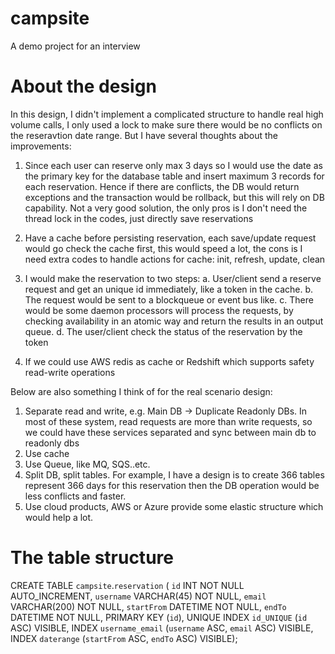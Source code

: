 # campsite
A demo project for an interview

# About the design
In this design, I didn't implement a complicated structure to handle real high volume calls, I only used
a lock to make sure there would be no conflicts on the reseravtion date range. But I have several thoughts
about the improvements:
1. Since each user can reserve only max 3 days so I would use the date as the primary key for the database table
and insert maximum 3 records for each reservation. Hence if there are conflicts, the DB would return exceptions and
the transaction would be rollback, but this will rely on DB capability. Not a very good solution, the only pros is
I don't need the thread lock in the codes, just directly save reservations

2. Have a cache before persisting reservation, each save/update request would go check the cache first, this would
speed a lot, the cons is I need extra codes to handle actions for cache: init, refresh, update, clean

3. I would make the reservation to two steps: a. User/client send a reserve request and get
an unique id immediately, like a token in the cache. b. The request would be sent to a blockqueue or event bus like.
c. There would be some daemon processors will process the requests, by checking availability in an atomic way and return
the results in an output queue. d. The user/client check the status of the reservation by the token

4. If we could use AWS redis as cache or Redshift which supports safety read-write operations


Below are also something I think of for the real scenario design:
1. Separate read and write, e.g. Main DB -> Duplicate Readonly DBs. In most of these system, read requests are more
than write requests, so we could have these services separated and sync between main db to readonly dbs
2. Use cache
3. Use Queue, like MQ, SQS..etc.
4. Split DB, split tables. For example, I have a design is to create 366 tables represent 366 days for this reservation
   then the DB operation would be less conflicts and faster.
5. Use cloud products, AWS or Azure provide some elastic structure which would help a lot.



# The table structure
CREATE TABLE `campsite`.`reservation` (
  `id` INT NOT NULL AUTO_INCREMENT,
  `username` VARCHAR(45) NOT NULL,
  `email` VARCHAR(200) NOT NULL,
  `startFrom` DATETIME NOT NULL,
  `endTo` DATETIME NOT NULL,
  PRIMARY KEY (`id`),
  UNIQUE INDEX `id_UNIQUE` (`id` ASC) VISIBLE,
  INDEX `username_email` (`username` ASC, `email` ASC) VISIBLE,
  INDEX `daterange` (`startFrom` ASC, `endTo` ASC) VISIBLE);
  

